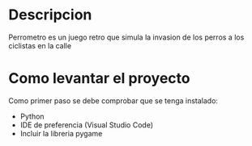 # Descripcion
Perrometro es un juego retro que simula la invasion de los perros a los ciclistas en la calle

# Como levantar el proyecto
Como primer paso se debe comprobar que se tenga instalado:
- Python
- IDE de preferencia (Visual Studio Code)
- Incluir la libreria pygame





